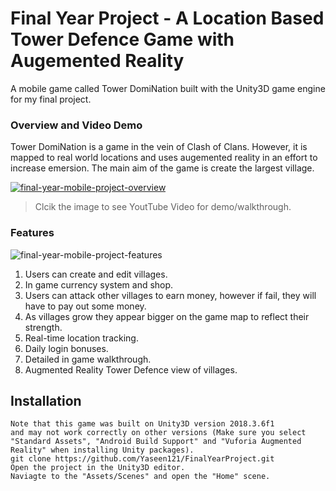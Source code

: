 # Final Year Project - A Location Based Tower Defence Game with Augemented Reality 

A mobile game called Tower DomiNation built with the Unity3D game engine for my final project. 

### Overview and Video Demo
Tower DomiNation is a game in the vein of Clash of Clans. However, it is mapped to real world locations and uses augemented reality in an effort to increase emersion. The main aim of the game is create the largest village. 

[![final-year-mobile-project-overview](https://i.imgur.com/ixdWkNI.png)](https://www.youtube.com/watch?v=v5-C9Q-MlwY "Final Project Video")
>Clcik the image to see YoutTube Video for demo/walkthrough. 

### Features
![final-year-mobile-project-features](https://i.imgur.com/Fvo7nu3.png)


1. Users can create and edit villages.
2. In game currency system and shop. 
2. Users can attack other villages to earn money, however if fail, they will have to pay out some money.
3. As villages grow they appear bigger on the game map to reflect their strength. 
4. Real-time location tracking.
5. Daily login bonuses. 
6. Detailed in game walkthrough.
7. Augmented Reality Tower Defence view of villages. 


## Installation

```
Note that this game was built on Unity3D version 2018.3.6f1
and may not work correctly on other versions (Make sure you select "Standard Assets", "Android Build Support" and "Vuforia Augmented Reality" when installing Unity packages).
git clone https://github.com/Yaseen121/FinalYearProject.git
Open the project in the Unity3D editor.
Naviagte to the "Assets/Scenes" and open the "Home" scene. 
```



    
